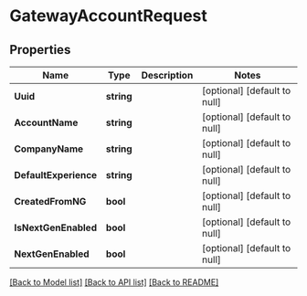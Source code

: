 # GatewayAccountRequest

## Properties
Name | Type | Description | Notes
------------ | ------------- | ------------- | -------------
**Uuid** | **string** |  | [optional] [default to null]
**AccountName** | **string** |  | [optional] [default to null]
**CompanyName** | **string** |  | [optional] [default to null]
**DefaultExperience** | **string** |  | [optional] [default to null]
**CreatedFromNG** | **bool** |  | [optional] [default to null]
**IsNextGenEnabled** | **bool** |  | [optional] [default to null]
**NextGenEnabled** | **bool** |  | [optional] [default to null]

[[Back to Model list]](../README.md#documentation-for-models) [[Back to API list]](../README.md#documentation-for-api-endpoints) [[Back to README]](../README.md)

